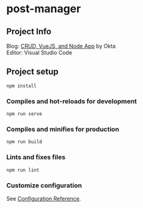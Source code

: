 # post-manager

## Project Info
Blog: [CRUD, VueJS, and Node App](https://developer.okta.com/blog/2018/02/15/build-crud-app-vuejs-node) by Okta                     
Editor: Visual Studio Code

## Project setup
```
npm install
```

### Compiles and hot-reloads for development
```
npm run serve
```

### Compiles and minifies for production
```
npm run build
```

### Lints and fixes files
```
npm run lint
```

### Customize configuration
See [Configuration Reference](https://cli.vuejs.org/config/).
